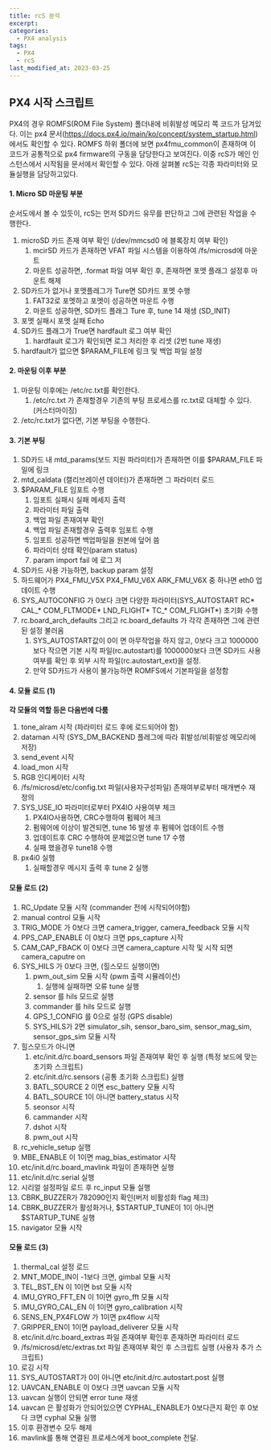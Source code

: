 ```yaml
---
title: rcS 분석
excerpt: 
categories:
  - PX4 analysis
tags:
  - PX4
  - rcS
last_modified_at: 2023-03-25
---
```

## PX4 시작 스크립트
PX4의 경우 ROMFS(ROM File System) 폴더내에 비휘발성 메모리 쪽 코드가 담겨있다. 이는 px4 문서(https://docs.px4.io/main/ko/concept/system_startup.html)에서도 확인할 수 있다.  ROMFS 하위 폴더에 보면 px4fmu_common이 존재하며 이 코드가 공통적으로 px4 firmware의 구동을 담당한다고 보여진다. 이중 rcS가 메인 인스턴스에서 시작됨을 문서에서 확인할 수 있다. 아래 살펴볼 rcS는 각종 파라미터와 모듈실행을 담당하고있다. 
#### 1. Micro SD 마운팅 부분
순서도에서 볼 수 있듯이, rcS는 먼저 SD카드 유무를 판단하고 그에 관련된 작업을 수행한다.
1. microSD 카드 존재 여부 확인 (/dev/mmcsd0 에 블록장치 여부 확인)
	1. mcirSD 카드가 존재하면 VFAT 파일 시스템을 이용하여 /fs/microsd에 마운트 
	2. 마운트 성공하면, .format 파일 여부 확인 후, 존재하면 포맷 플래그 설정후 마운트 해제
2. SD카드가 없거나 포맷플레그가 Ture면 SD카드 포멧 수행
	1. FAT32로 포멧하고 포멧이 성공하면 마운트 수행
	2. 마운트 성공하면, SD카드 플래그 Ture 후, tune 14 재생 (SD_INIT)
3. 포멧 실패시 포멧 실패 Echo 
4. SD카드 플래그가 True면 hardfault 로그 여부 확인
	1. hardfault 로그가 확인되면 로그 처리한 후 리셋 (2번 tune 재생)
5. hardfault가 없으면 $PARAM_FILE에 링크 및 백업 파일 설정
#### 2. 마운팅 이후 부분
1. 마운팅 이후에는 /etc/rc.txt를 확인한다. 
	1. /etc/rc.txt 가 존재할경우 기존의 부팅 프로세스를 rc.txt로 대체할 수 있다. (커스터마이징)
2. /etc/rc.txt가 없다면, 기본 부팅을 수행한다.

#### 3. 기본 부팅
1. SD카드 내 mtd_params(보드 지원 파라미터)가 존재하면 이를 $PARAM_FILE 파일에 링크
2. mtd_caldata (캘리브레이션 데이터)가 존재하면 그 파라미터 로드
3. $PARAM_FILE 임포트 수행
	1. 임포트 실패시 실패 메세지 출력
	2. 파라미터 파일 출력
	3. 백업 파일 존재여부 확인
	4. 백업 파일 존재할경우 출력후 임포트 수행
	5. 임포트 성공하면 백업파일을 원본에 덮어 씀
	6. 파라미터 상태 확인(param status)
	7. param import fail 에 로그 저
4. SD카드 사용 가능하면, backup param 설정
5. 하드웨어가 PX4_FMU_V5X PX4_FMU_V6X ARK_FMU_V6X 중 하나면 eth0 업데이트 수행
6.  SYS_AUTOCONFIG 가 0보다 크면 다양한 파라미터(SYS_AUTOSTART RC* CAL_* COM_FLTMODE* LND_FLIGHT* TC_* COM_FLIGHT*) 초기화 수행
7. rc.board_arch_defaults 그리고 rc.board_defaults 가 각각 존재하면 그에 관련된 설정 불러옴
	1. SYS_AUTOSTART값이 0이 면 아무작업을 하지 않고, 0보다 크고 1000000보다 작으면 기본 시작 파일(rc.autostart)를 1000000보다 크면 SD카드 사용여부를 확인 후 외부 시작 파일(rc.autostart_ext)을 설정.
	2. 만약 SD카드가 사용이 불가능하면 ROMFS에서 기본파일을 설정함

#### 4. 모듈 로드 (1)
**각 모듈의 역할 등은 다음번에 다룸**
1. tone_alram 시작 (파라미터 로드 후에 로드되어야 함)
2. dataman 시작 (SYS_DM_BACKEND 플레그에 따라 휘발성/비휘발성 메모리에 저장)
3. send_event 시작
4. load_mon 시작
5. RGB 인디케이터 시작
6. /fs/microsd/etc/config.txt 파일(사용자구성파일) 존재여부로부터 매개변수 재 정의
7. SYS_USE_IO 파라미터로부터 PX4IO 사용여부 체크
	1. PX4IO사용하면, CRC수행하여 펌웨어 체크
	2. 펌웨어에 이상이 발견되면, tune 16 발생 후 펌웨어 업데이트 수행
	3. 업데이트후 CRC 수행하여 문제없으면 tune 17 수행
	4. 실패 했을경우 tune18 수행
8. px4i0 실행
	1. 실패할경우 메시지 출력 후  tune 2 실행 

#### 모듈 로드 (2)
1. RC_Update 모듈 시작 (commander 전에 시작되어야함)
2. manual control 모듈 시작
3. TRIG_MODE 가 0보다 크면 camera_trigger, camera_feedback 모듈 시작
4. PPS_CAP_ENABLE 이 0보다 크면 pps_capture 시작
5. CAM_CAP_FBACK 이 0보다 크면 camera_capture 시작 및 시작 되면 camera_caputre on
6. SYS_HILS 가 0보다 크면, (힐스모드 실행이면)
	1. pwm_out_sim 모듈 시작 (pwm 출력 시뮬레이션)
		1. 실행에 실패하면 오류 tune 실행
	2. sensor 를 hils 모드로 실행
	3. commander 를 hils 모드로 실행
	4. GPS_1_CONFIG 를 0으로 설정 (GPS disable)
	5. SYS_HILS가 2면 simulator_sih, sensor_baro_sim, sensor_mag_sim, sensor_gps_sim 모듈 시작
7. 힐스모드가 아니면
	1. etc/init.d/rc.board_sensors 파일 존재여부 확인 후 실행 (특정 보드에 맞는 초기화 스크립트)
	2. etc/init.d/rc.sensors (공통 초기화 스크립트) 실행
	3. BATL_SOURCE 2 이면 esc_battery 모듈 시작 
	4. BATL_SOURCE 1이 아니면 battery_status 시작
	5. seonsor 시작
	6. cammander 시작
	7. dshot 시작
	8. pwm_out 시작
8. rc_vehicle_setup 실행 
9. MBE_ENABLE 이 1이면 mag_bias_estimator 시작
10. etc/init.d/rc.board_mavlink 파일이 존재하면 실행
11. etc/init.d/rc.serial 실행
12. 시리얼 설정파일 로드 후 rc_input 모듈 실행
13. CBRK_BUZZER가 782090인지 확인(버저 비활성화 flag 체크)
14. CBRK_BUZZER가 활성화거나, $STARTUP_TUNE이 1이 아니면 $STARTUP_TUNE 실행
15. navigator 모듈 시작

#### 모듈 로드 (3)
1. thermal_cal 설정 로드
2. MNT_MODE_IN이 -1보다 크면, gimbal 모듈 시작
3. TEL_BST_EN 이 1이면 bst 모듈 시작
4. IMU_GYRO_FFT_EN 이 1이면 gyro_fft 모듈 시작
5. IMU_GYRO_CAL_EN 이 1이면 gyro_calibration 시작
6. SENS_EN_PX4FLOW 가 1이면 px4flow 시작
7. GRIPPER_EN이 1이면 payload_deliverer 모듈 시작
8. etc/init.d/rc.board_extras 파일 존재여부 확인후 존재하면 파라미터 로드
9. /fs/microsd/etc/extras.txt 파일 존재여부 확인 후 스크립트 실행 (사용자 추가 스크립트)
10. 로깅 시작
11. SYS_AUTOSTART가 0이 아니면 etc/init.d/rc.autostart.post 실행
12. UAVCAN_ENABLE 이 0보다 크면 uavcan 모듈 시작
13. uavcan 실행이 안되면 error tune 재생
14. uavcan 은 활성화가 안되어있으면 CYPHAL_ENABLE가 0보다큰지 확인 후 0보다 크면 cyphal 모듈 실행
15. 이후 환경변수 모두 해제 
16. mavlink를 통해 연결된 프로세스에게 boot_complete 전달.
